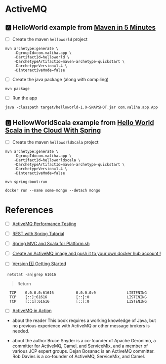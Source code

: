 # ActiveMQ



## :a: HelloWorld example from [Maven in 5 Minutes](https://maven.apache.org/guides/getting-started/maven-in-five-minutes.html)

- [ ] Create the maven `helloworld` project

```
mvn archetype:generate \
    -DgroupId=com.valiha.app \
    -DartifactId=helloworld \
    -DarchetypeArtifactId=maven-archetype-quickstart \
    -DarchetypeVersion=1.4 \
    -DinteractiveMode=false
```

- [ ] Create the java package (along with compiling)

```
mvn package
```

- [ ] Run the app

```
java -classpath target/helloworld-1.0-SNAPSHOT.jar com.valiha.app.App 
```

## :b: HellowWorldScala example from [Hello World Scala in the Cloud With Spring](https://dzone.com/articles/spring-scala-cloud-psh)

- [ ] Create the maven `helloworldScala` project

```
mvn archetype:generate \
    -DgroupId=com.valiha.app \
    -DartifactId=helloworldscala \
    -DarchetypeArtifactId=maven-archetype-quickstart \
    -DarchetypeVersion=1.4 \
    -DinteractiveMode=false
```

```
mvn spring-boot:run
```

```
docker run --name some-mongo --detach mongo
```


# References

- [ ] [ActiveMQ Performance Testing](https://www.javacodegeeks.com/2018/09/activemq-performance-testing.html)
- [ ] [REST with Spring Tutorial](https://www.baeldung.com/rest-with-spring-series)
- [ ] [Spring MVC and Scala for Platform.sh](https://github.com/platformsh-examples/scala)
- [ ] [Create an ActiveMQ image and push it to your own docker hub account !](https://medium.com/@bilal.asif.97/create-an-activemq-image-and-push-it-to-your-own-docker-hub-account-516a05eba10a)

- [ ] [Version :five: Getting Started](https://activemq.apache.org/version-5-getting-started.html)

```
 netstat -an|grep 61616
```
> Return
```
  TCP    0.0.0.0:61616          0.0.0.0:0              LISTENING
  TCP    [::]:61616             [::]:0                 LISTENING
  TCP    [::1]:61616            [::]:0                 LISTENING
```

- [ ] [ActiveMQ in Action](https://www.manning.com/books/activemq-in-action)

* about the reader
  This book requires a working knowledge of Java, but no previous experience with ActiveMQ or other message brokers is needed.

* about the author
  Bruce Snyder is a co-founder of Apache Geronimo, a committer for ActiveMQ, Camel, and ServiceMix, and a member of various JCP expert groups. Dejan Bosanac is an ActiveMQ committer. Rob Davies is a co-founder of ActiveMQ, ServiceMix, and Camel.

